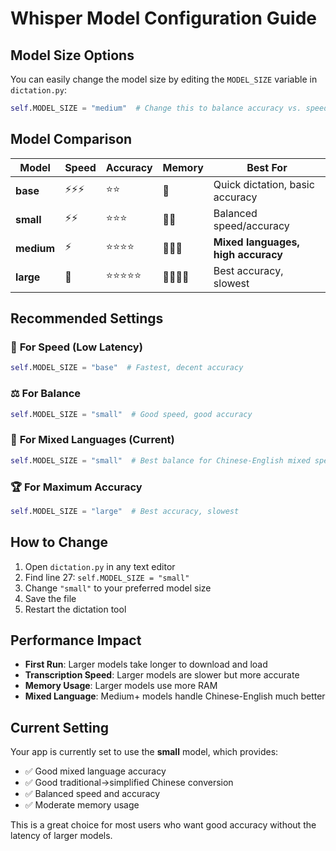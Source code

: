 # Whisper Model Configuration Guide

## Model Size Options

You can easily change the model size by editing the `MODEL_SIZE` variable in `dictation.py`:

```python
self.MODEL_SIZE = "medium"  # Change this to balance accuracy vs. speed
```

## Model Comparison

| Model | Speed | Accuracy | Memory | Best For |
|-------|-------|----------|---------|----------|
| **base** | ⚡⚡⚡ | ⭐⭐ | 💾 | Quick dictation, basic accuracy |
| **small** | ⚡⚡ | ⭐⭐⭐ | 💾💾 | Balanced speed/accuracy |
| **medium** | ⚡ | ⭐⭐⭐⭐ | 💾💾💾 | **Mixed languages, high accuracy** |
| **large** | 🐌 | ⭐⭐⭐⭐⭐ | 💾💾💾💾 | Best accuracy, slowest |

## Recommended Settings

### 🚀 **For Speed (Low Latency)**
```python
self.MODEL_SIZE = "base"  # Fastest, decent accuracy
```

### ⚖️ **For Balance**
```python
self.MODEL_SIZE = "small"  # Good speed, good accuracy
```

### 🎯 **For Mixed Languages (Current)**
```python
self.MODEL_SIZE = "small"  # Best balance for Chinese-English mixed speech
```

### 🏆 **For Maximum Accuracy**
```python
self.MODEL_SIZE = "large"  # Best accuracy, slowest
```

## How to Change

1. Open `dictation.py` in any text editor
2. Find line 27: `self.MODEL_SIZE = "small"`
3. Change `"small"` to your preferred model size
4. Save the file
5. Restart the dictation tool

## Performance Impact

- **First Run**: Larger models take longer to download and load
- **Transcription Speed**: Larger models are slower but more accurate
- **Memory Usage**: Larger models use more RAM
- **Mixed Language**: Medium+ models handle Chinese-English much better

## Current Setting

Your app is currently set to use the **small** model, which provides:
- ✅ Good mixed language accuracy
- ✅ Good traditional→simplified Chinese conversion
- ✅ Balanced speed and accuracy
- ✅ Moderate memory usage

This is a great choice for most users who want good accuracy without the latency of larger models.

